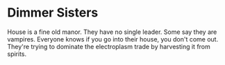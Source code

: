 # Dimmer Sisters

House is a fine old manor.
They have no single leader.
Some say they are vampires.
Everyone knows if you go into their house, you don't come out.
They're trying to dominate the electroplasm trade by harvesting it from spirits.
